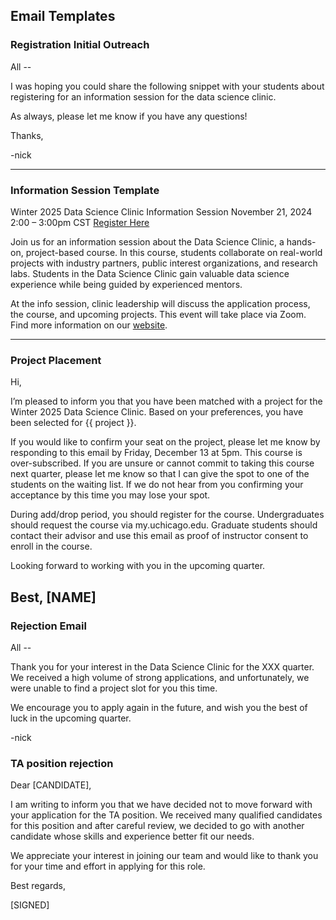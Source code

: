 ## Email Templates

### Registration Initial Outreach

All --

I was hoping you could share the following snippet with your students about registering for an information session for the data science clinic.

As always, please let me know if you have any questions!

Thanks,

-nick

----

### Information Session Template
Winter 2025 Data Science Clinic Information Session
November 21, 2024
2:00 – 3:00pm CST
[Register Here]()

Join us for an information session about the Data Science Clinic, a hands-on, project-based course. In this course, students collaborate on real-world projects with industry partners, public interest organizations, and research labs. Students in the Data Science Clinic gain valuable data science experience while being guided by experienced mentors.

At the info session, clinic leadership will discuss the application process, the course, and upcoming projects. This event will take place via Zoom. Find more information on our [website](https://dsi-clinic.github.io/the-clinic/).

--- 

### Project Placement

Hi,
 
I’m pleased to inform you that you have been matched with a project for the Winter 2025 Data Science Clinic. Based on your preferences, you have been selected for {{ project }}.

If you would like to confirm your seat on the project, please let me know by responding to this email by Friday, December 13 at 5pm. This course is over-subscribed. If you are unsure or cannot commit to taking this course next quarter, please let me know so that I can give the spot to one of the students on the waiting list. If we do not hear from you confirming your acceptance by this time you may lose your spot.

During add/drop period, you should register for the course. Undergraduates should request the course via my.uchicago.edu. Graduate students should contact their advisor and use this email as proof of instructor consent to enroll in the course.

Looking forward to working with you in the upcoming quarter.

Best,
[NAME]
---

### Rejection Email

All --

Thank you for your interest in the Data Science Clinic for the XXX quarter. We received a high volume of strong applications, and unfortunately, we were unable to find a project slot for you this time.

We encourage you to apply again in the future, and wish you the best of luck in the upcoming quarter.

-nick


###  TA position rejection
Dear [CANDIDATE],
 
I am writing to inform you that we have decided not to move forward with your application for the TA position. We received many qualified candidates for this position and after careful review, we decided to go with another candidate whose skills and experience better fit our needs.
 
We appreciate your interest in joining our team and would like to thank you for your time and effort in applying for this role.
 
Best regards,
 
[SIGNED]


